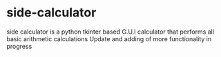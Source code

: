 # side-calculator
side calculator is a python tkinter based G.U.I calculator that performs all basic arithmetic calculations
Update and adding of more functionality in progress
